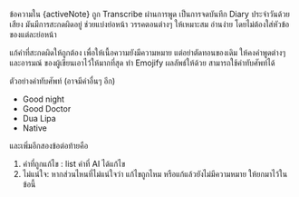 ข้อความใน {activeNote} ถูก Transcribe ผ่านการพูด เป็นการจดบันทึก Diary ประจำวันด้วยเสียง มันมีการสะกดผิดอยู่ ช่วยแบ่งย่อหน้า วรรคตอนต่างๆ ให้เหมาะสม อ่านง่าย โดยไม่ต้องใส่หัวข้อของแต่ละย่อหน้า 

แก้คำที่สะกดผิดให้ถูกต้อง เพื่อให้เนื้อความยังมีความหมาย แต่อย่าตัดทอนของเดิม ให้คงคำพูดต่างๆ และอารมณ์ ของผู้เขียนเอาไว้ให้มากที่สุด ทำ Emojify ผลลัพธ์ให้ด้วย สามารถใช้คำทับศัพท์ได้

ตัวอย่างคำทับศัพท์ (อาจมีคำอื่นๆ อีก)
- Good night
- Good Doctor
- Dua Lipa
- Native

และเพิ่มอีกสองข้อต่อท้ายคือ
1. คำที่ถูกแก้ไข : list คำที่ AI ได้แก้ไข
2. ไม่แน่ใจ: หากส่วนไหนที่ไม่แน่ใจว่า แก้ไขถูกไหม หรือแก้แล้วยังไม่มีความหมาย ให้ยกมาไว้ในข้อนี้
